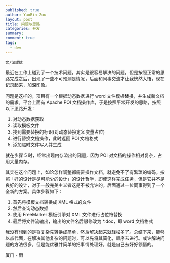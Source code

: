 ```yaml
---
published: true
author: YaoBin Zou
layout: post
title: 问题与思路
categories: 开发
summary:
comment: true
tags:
  - dev
---
```

`文/邹耀斌`

最近在工作上碰到了一个技术问题，其实是很容易解决的问题，但是按照正常的思路完成之后，出现了一些不可预测是情况，后面和同事交流才让我恍然大悟，现在记录起来，加深印象。

问题是这样的，项目有一个根据动态数据进行 word 文件模板替换，并生成新文档的需求。平台上面有 Apache POI 文档操作库，于是按照平常开发的思路，按照以下思路开发：

1. 对动态数据获取
2. 读取模板文件
3. 找到需要替换的标识(对动态替换定义变量占位)
4. 进行替换文档操作，此时返回 POI 文档格式
5. 添加临时文件写入并生成

就在步骤 5 时，经常出现内存溢出的问题，因为 POI 对文档的操作相对复杂，占用大量内存。

其实在这个问题上，如论怎样调整都需要操作文档，就避免不了有繁琐的编码。按照「好的设计是尽可能少的设计」的设计哲学，即使这样完成任务，但是它并不是良好的设计，对于一般完美主义者这是不被允许的。后面通过一位同事得到了一个全新的方案。具体步骤如下：

1. 首先将模板文档转换成 XML 格式的文件
2. 然后查询动态数据
3. 使用 FreeMarker 模板引擎对 XML 文件进行占位符替换
4. 最后将文件流输出，输出的文件名后缀修改为 *.doc，即 word 文档格式

我没有想到的是将复杂先转换成简单，然后解决起来就轻松多了。总结下来，能够以点代面，在解决其他复杂的问题时，可以先将其简化，顺序去进行。或许解决问题的方法很多，但是能优雅并简单的把事情处理好，就是自己去好好领悟的。



厦门 - 雨












